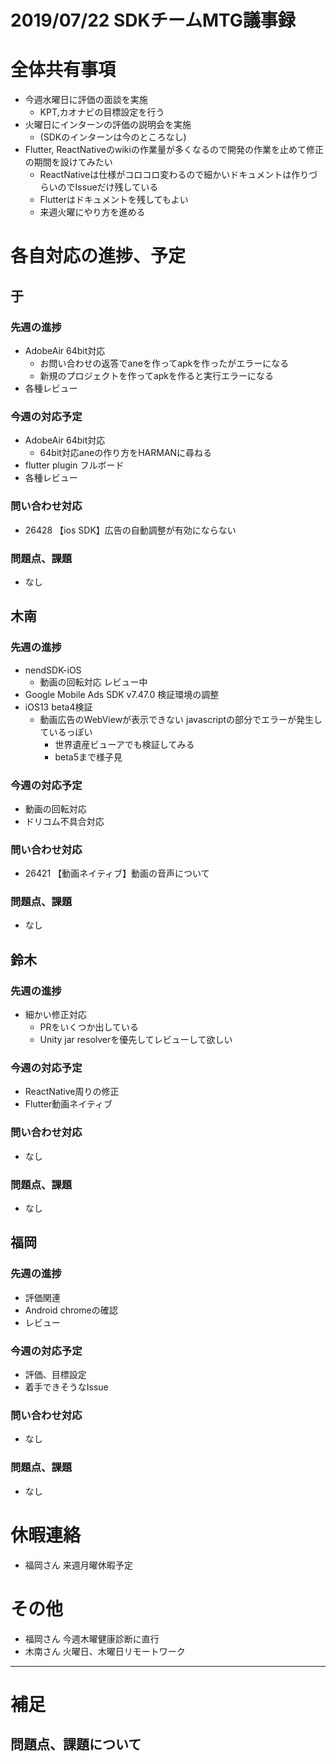# 2019/07/22 SDKチームMTG議事録

# 全体共有事項
- 今週水曜日に評価の面談を実施
  - KPT,カオナビの目標設定を行う
- 火曜日にインターンの評価の説明会を実施
  - (SDKのインターンは今のところなし)
- Flutter, ReactNativeのwikiの作業量が多くなるので開発の作業を止めて修正の期間を設けてみたい
  - ReactNativeは仕様がコロコロ変わるので細かいドキュメントは作りづらいのでIssueだけ残している
  - Flutterはドキュメントを残してもよい
  - 来週火曜にやり方を進める

# 各自対応の進捗、予定
## 于
### 先週の進捗
- AdobeAir 64bit対応
  - お問い合わせの返答でaneを作ってapkを作ったがエラーになる
  - 新規のプロジェクトを作ってapkを作ると実行エラーになる
- 各種レビュー

### 今週の対応予定
- AdobeAir 64bit対応
  - 64bit対応aneの作り方をHARMANに尋ねる
- flutter plugin フルボード
- 各種レビュー

### 問い合わせ対応
- 26428 【ios SDK】広告の自動調整が有効にならない

### 問題点、課題
- なし

## 木南
### 先週の進捗
- nendSDK-iOS
  - 動画の回転対応 レビュー中
- Google Mobile Ads SDK v7.47.0 検証環境の調整
- iOS13  beta4検証
  - 動画広告のWebViewが表示できない javascriptの部分でエラーが発生しているっぽい
    - 世界遺産ビューアでも検証してみる
    - beta5まで様子見

### 今週の対応予定
- 動画の回転対応
- ドリコム不具合対応

### 問い合わせ対応
- 26421 【動画ネイティブ】動画の音声について

### 問題点、課題
- なし

## 鈴木
### 先週の進捗
- 細かい修正対応
  - PRをいくつか出している
  - Unity jar resolverを優先してレビューして欲しい

### 今週の対応予定
- ReactNative周りの修正
- Flutter動画ネイティブ

### 問い合わせ対応
- なし

### 問題点、課題
- なし

## 福岡
### 先週の進捗
- 評価関連
- Android chromeの確認
- レビュー

### 今週の対応予定
- 評価、目標設定
- 着手できそうなIssue

### 問い合わせ対応
- なし

### 問題点、課題
- なし

# 休暇連絡
- 福岡さん 来週月曜休暇予定

# その他
- 福岡さん 今週木曜健康診断に直行
- 木南さん 火曜日、木曜日リモートワーク

----

# 補足
## 問題点、課題について
